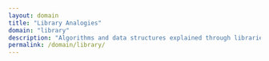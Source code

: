 ```yaml
---
layout: domain
title: "Library Analogies"
domain: "library"
description: "Algorithms and data structures explained through libraries, books, and information systems. Learn computational complexity through library operations."
permalink: /domain/library/
---
```

